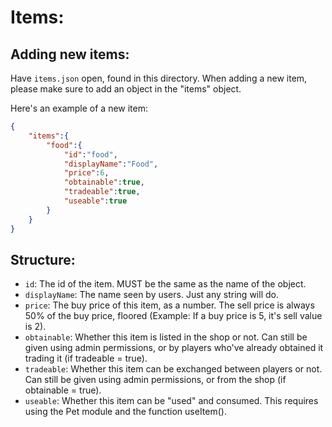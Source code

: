 # Items:
## Adding new items:
Have `items.json` open, found in this directory.
When adding a new item, please make sure to add an object in the "items" object.

Here's an example of a new item:
```json
{
    "items":{
        "food":{
            "id":"food",
            "displayName":"Food",
            "price":6,
            "obtainable":true,
            "tradeable":true,
            "useable":true
        }
    }
}
```

## Structure:
* `id`: The id of the item. MUST be the same as the name of the object.
* `displayName`: The name seen by users. Just any string will do.
* `price`: The buy price of this item, as a number. The sell price is always 50% of the buy price, floored (Example: If a buy price is 5, it's sell value is 2).
* `obtainable`: Whether this item is listed in the shop or not. Can still be given using admin permissions, or by players who've already obtained it trading it (if tradeable = true).
* `tradeable`: Whether this item can be exchanged between players or not. Can still be given using admin permissions, or from the shop (if obtainable = true).
* `useable`: Whether this item can be "used" and consumed. This requires using the Pet module and the function useItem().